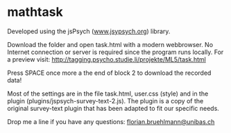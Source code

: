 # mathtask

Developed using the jsPsych (www.jsypsych.org) library.

Download the folder and open task.html with a modern webbrowser. No Internet connection or server is required since the program runs locally. For a preview visit: http://tagging.psycho.studie.li/projekte/ML5/task.html

Press SPACE once more a the end of block 2 to download the recorded data!

Most of the settings are in the file task.html, user.css (style) and in the plugin (plugins/jspsych-survey-text-2.js). The plugin is a copy of the original survey-text plugin that has been adapted to fit our specific needs. 

Drop me a line if you have any questions: florian.bruehlmann@unibas.ch
